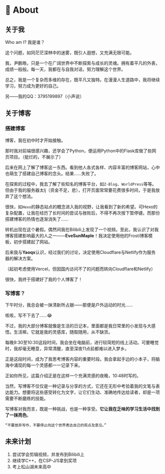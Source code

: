 # 📄 About
## 关于我

Who am I? 我是谁？

这个问题，如同茫茫深林中的迷雾，既引人遐想，又充满无限可能。

我，尹鹏皓，只是一个在广阔世界中不断探索与成长的灵魂。拥有着平凡的外表，成绩一般般。每一天，我都在与自我对话，努力理解这个世界。

总之，我是一个复杂而多维的存在，既平凡又独特。在漫漫人生道路中，我将继续学习，努力成为更好的自己。

另——我的QQ：3795199897（小声说）

## 关于博客
### 搭建博客

博客，我在初中时才开始接触。

那时我对前端很感兴趣，还学会了Python，便运用Python中的Flask库做了些网页项目。（挺烂的，不展示了）

后来在网上了解了博客这一东西。看到他人各式各样、内容丰富的博客网站，心中也萌生了搭建自己博客的念头。结果……失败了。

在探索的过程中，我去了解了些知名的博客平台，如`Z-Blog`、`WorldPress`等等。但由于我的服务器太lj（资金不足，悲），打开页面常常要花费很多时间，于是我放弃了这个想法。

很快，如`Hexo`的静态站点的概念进入我的视野，让我看到了新的希望。可Hexo的复杂配置，让我在经历了长时间的尝试与挫败后，不得不再次按下暂停键。而那份搭建博客的热情也逐渐消失了……

转机出现在这个暑假。偶然间我在Bilibili上发现了一个视频。至此，我认识了对我博客搭建影响最大的人之一——**EveSunMaple**！我决定使用他的Frosti博客模板，初步搭建起了网站。

后来我与**Yaoqx**认识，经过我们的讨论，决定使用Cloudflare与Netlify作为服务器的解决方案。

（起初考虑使用Vercel，但因国内访问不了的问题而转向Cloudflare和Netlify）

很快，我终于搭建好了我的个人博客了！

### 写博客？

下午时分，我总会被一抹清新所占据——那便是户外运动的时光……

咳咳，写不下去了……😂

不过，我的大部分博客就像是生活的日记本，里面都是我日常里的小发现与大感悟。生活嘛，它就是我的灵感库，随取随用，从不缺货。

每晚9:30至10:30这段时间，我会坐在电脑前，进行较简短的线上活动。可要睡觉时，我却毫无睡意，异常清醒，直至深夜11点前都难以进入梦乡。

正是这段时间，成为了我思考博客内容的重要时段。我会拿起手边的小本子，将脑海中涌现的每一个灵感都一一记录下来。

正如你所见，这篇介绍正是在这样一个充满灵感的夜晚，10:48时写的。

当然，写博客不仅仅是一种记录与分享的方式，它还在无形中考验着我的文笔与表达能力。想要将这些感受转化为文字，让它们生动、准确地传达给读者，却是一项需要不断磨练的技能。

写博客对我而言，既是一种挑战，也是一种享受。**它让我在乏味的学习生活中找到了一抹亮色**。

`“不要放弃写作，不要停止向这个世界表达自己的观点及意见。”`

## 未来计划

1. 尝试学会剪辑视频，并发布到Bilibili上
2. 继续学C++，在CSP-J/S拿到奖项
3. 考上松山湖未来高中